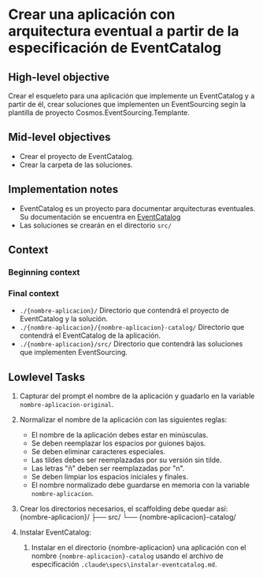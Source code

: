 # Crear una aplicación con arquitectura eventual a partir de la especificación de EventCatalog

## High-level objective

Crear el esqueleto para una aplicación que implemente un EventCatalog y a partir de él, crear soluciones que implementen un EventSourcing segín la plantilla de proyecto Cosmos.EventSourcing.Templante.

## Mid-level objectives

- Crear el proyecto de EventCatalog.
- Crear la carpeta de las soluciones.

## Implementation notes

- EventCatalog es un proyecto para documentar arquitecturas eventuales. Su documentación se encuentra en [EventCatalog](https://github.com/event-catalog/eventcatalog)
- Las soluciones se crearán en el directorio `src/`

## Context

### Beginning context


### Final context

- `./{nombre-aplicacion}/` Directorio que contendrá el proyecto de EventCatalog y la solución.
- `./{nombre-aplicacion}/{nombre-aplicacion}-catalog/` Directorio que contendrá el EventCatalog de la aplicación.
- `./{nombre-aplicacion}/src/` Directorio que contendrá las soluciones que implementen EventSourcing.

## Lowlevel Tasks

1. Capturar del prompt el nombre de la aplicación y guadarlo en la variable `nombre-aplicacion-original`.
2. Normalizar el nombre de la aplicación con las siguientes reglas:
    - El nombre de la aplicación debes estar en minúsculas.
    - Se deben reemplazar los espacios por guiones bajos.
    - Se deben eliminar caracteres especiales.
    - Las tildes debes ser reemplazadas por su versión sin tilde.
    - Las letras "ñ" deben ser reemplazadas por "n".
    - Se deben limpiar los espacios iniciales y finales.
    - El nombre normalizado debe guardarse en memoria con la variable `nombre-aplicacion`.
  
3. Crear los directorios necesarios, el scaffolding debe quedar así:
   {nombre-aplicacion}/
   ├── src/
   └── {nombre-aplicacion}-catalog/

4. Instalar EventCatalog:
   1. Instalar en el directorio {nombre-aplicacion} una aplicación con el nombre `{nombre-aplicacion}-catalog` usando el archivo de especificación `.claude\specs\instalar-eventcatalog.md`.
